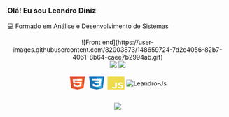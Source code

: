 ### Olá! Eu sou Leandro Diniz

💻 Formado em Análise e Desenvolvimento de Sistemas
<div align = " center">
![Front end](https://user-images.githubusercontent.com/82003873/148659724-7d2c4056-82b7-4061-8b64-caee7b2994ab.gif)
<div/>
<div>
  <img height="180em" src="https://github-readme-stats.vercel.app/api?username=Leandro-dnz&show_icons=true&theme=dark&include_all_commits=true&count_private=true"/>
  <img height="180em" src="https://github-readme-stats.vercel.app/api/top-langs/?username=Leandro-dnz&layout=compact&langs_count=16&theme=dark"/>
</div>

<div style="display: inline_block"><br>
  <img align="center" alt="Leandro-HTML" height="30" width="40" src="https://raw.githubusercontent.com/devicons/devicon/master/icons/html5/html5-original.svg">
  <img align="center" alt="Leandro-CSS" height="30" width="40" src="https://raw.githubusercontent.com/devicons/devicon/master/icons/css3/css3-original.svg">
  <img align="center" alt="Leandro-Js" height="30" width="40" src="https://raw.githubusercontent.com/devicons/devicon/master/icons/javascript/javascript-plain.svg">
  <img align="center" alt="Leandro-Js" height="30" width="40" src= "https://cdn.jsdelivr.net/gh/devicons/devicon/icons/bootstrap/bootstrap-plain.svg">
 
</div>

##

<div>
  <a href="https://www.linkedin.com/in/leandro-diniz06/" target="_blank"><img src="https://img.shields.io/badge/-LinkedIn-%230077B5?style=for-the-badge&logo=linkedin&logoColor=white" target="_blank"></a>
  
</div>


